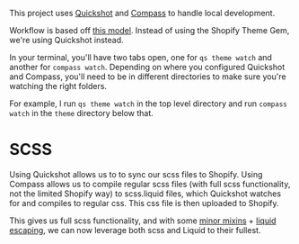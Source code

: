 This project uses [Quickshot](https://quickshot.readme.io/) and [Compass](http://compass-style.org/) to handle local development. 

Workflow is based off [this model](http://code-shopify.herokuapp.com/blog_posts/shopify-development-flow-sass-compass-and-liquid). Instead of using the Shopify Theme Gem, we're using Quickshot instead.

In your terminal, you'll have two tabs open, one for `qs theme watch` and another for `compass watch`. Depending on where you configured Quickshot and Compass, you'll need to be in different directories to make sure you're watching the right folders. 

For example, I run `qs theme watch` in the top level directory and run `compass watch` in the `theme` directory below that.

# SCSS
Using Quickshot allows us to to sync our scss files to Shopify. Using Compass allows us to compile regular scss files (with full scss functionality, not the limited Shopify way) to scss.liquid files, which Quickshot watches for and compiles to regular css. This css file is then uploaded to Shopify.

This gives us full scss functionality, and with some [minor mixins](https://medium.com/@josephbergdoll/writing-sass-for-shopify-22c7568dd8f2#.f4vwn1wk6) + [liquid escaping](https://github.com/luciddesign/bootstrapify/wiki/Escaping-liquid-in-SASS), we can now leverage both scss and Liquid to their fullest.